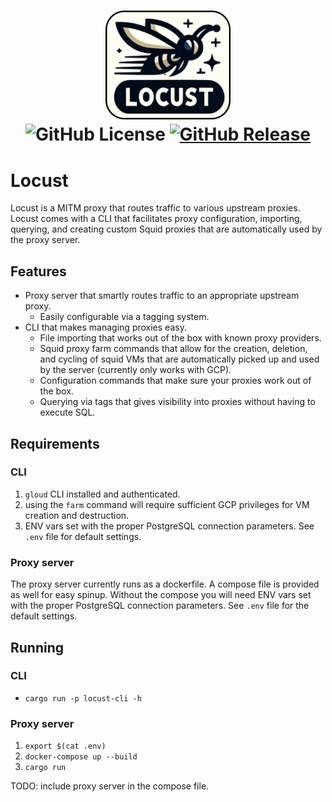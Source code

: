<h1 align="center">
<img src="https://raw.githubusercontent.com/maxmindlin/locust/main/assets/logo.png" width="200"><br>
<img alt="GitHub License" src="https://img.shields.io/github/license/maxmindlin/locust?style=for-the-badge">
<a href="https://github.com/maxmindlin/locust/releases/latest" target="blank">
  <img alt="GitHub Release" src="https://img.shields.io/github/v/release/maxmindlin/locust?style=for-the-badge">
</a>
</h1>

# Locust

Locust is a MITM proxy that routes traffic to various upstream proxies. Locust comes with a CLI that facilitates proxy configuration, importing, querying, and creating custom Squid proxies that are automatically used by the proxy server.

## Features

- Proxy server that smartly routes traffic to an appropriate upstream proxy.
  - Easily configurable via a tagging system.
- CLI that makes managing proxies easy.
  - File importing that works out of the box with known proxy providers.
  - Squid proxy farm commands that allow for the creation, deletion, and cycling of squid VMs that are automatically picked up and used by the server (currently only works with GCP).
  - Configuration commands that make sure your proxies work out of the box.
  - Querying via tags that gives visibility into proxies without having to execute SQL.

## Requirements

### CLI

1. `gloud` CLI installed and authenticated.
2. using the `farm` command will require sufficient GCP privileges for VM creation and destruction.
3. ENV vars set with the proper PostgreSQL connection parameters. See `.env` file for default settings.

### Proxy server

The proxy server currently runs as a dockerfile. A compose file is provided as well for easy spinup. Without the compose you will need ENV vars set with the proper PostgreSQL connection parameters. See `.env` file for the default settings.

## Running

### CLI

- `cargo run -p locust-cli -h`

### Proxy server

1. `export $(cat .env)`
2. `docker-compose up --build`
3. `cargo run`

TODO: include proxy server in the compose file.
